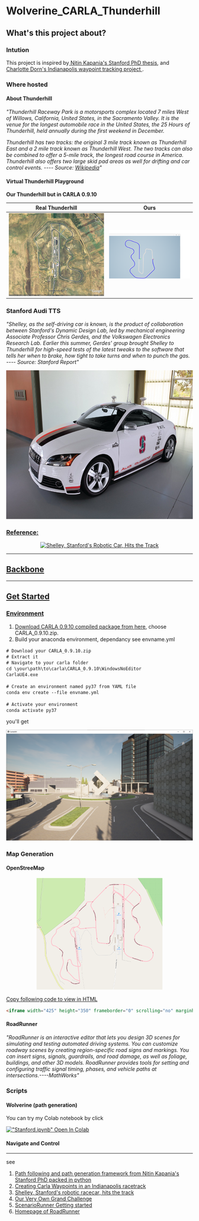 # Wolverine_CARLA_Thunderhill

## What's this project about?
### Intution
This project is inspired by[ Nitin Kapania's Stanford PhD thesis](https://github.com/nkapania/Wolverine), and [Charlotte Dorn's Indianapolis waypoint tracking project ](https://medium.com/@chardorn/creating-carla-waypoints-9d2cc5c6a656).

### Where hosted

#### About Thunderhill

*"Thunderhill Raceway Park is a motorsports complex located 7 miles West of Willows, California, United States, in the Sacramento Valley. It is the venue for the longest automobile race in the United States, the 25 Hours of Thunderhill, held annually during the first weekend in December.*

*Thunderhill has two tracks: the original 3 mile track known as Thunderhill East and a 2 mile track known as Thunderhill West. The two tracks can also be combined to offer a 5-mile track, the longest road course in America. Thunderhill also offers two large skid pad areas as well for drifting and car control events. ---- Source: [Wikipedia](https://en.wikipedia.org/wiki/Thunderhill_Raceway_Park)"*

#### Virtual Thunderhill Playground

**Our Thunderhill but in CARLA 0.9.10**



| Real Thunderhill                                             | Ours                                                         |
| ------------------------------------------------------------ | ------------------------------------------------------------ |
| ![](https://github.com/jayhsu0627/Wolverine_CARLA_Thunderhill/blob/main/pics/thil-from-airl.jpg) | ![](https://github.com/jayhsu0627/Wolverine_CARLA_Thunderhill/blob/main/pics/birdsview.png) |

### Stanford Audi TTS

*"Shelley, as the self-driving car is known, is the product of collaboration between Stanford's Dynamic Design Lab, led by mechanical engineering Associate Professor Chris Gerdes, and the Volkswagen Electronics Research Lab. Earlier this summer, Gerdes' group brought Shelley to Thunderhill for high-speed tests of the latest tweaks to the software that tells her when to brake, how tight to take turns and when to punch the gas. ---- Source: Stanford Report"*


<p align="center">
    <a href="">
    <img width="" height="400" 
    src="https://github.com/jayhsu0627/Wolverine_CARLA_Thunderhill/blob/main/pics/stanford-audi-tts.jpg"
    alt="Stanford Audi TTS">
</p>

### Reference:

<p align="center">
    <a href="http://www.youtube.com/watch?v=YxHcJTs2Sxk">
    <img width="460" height="300" 
    src="http://img.youtube.com/vi/YxHcJTs2Sxk/0.jpg"
    alt="Shelley, Stanford's Robotic Car, Hits the Track">
</p>



****
## Backbone
****
## Get Started

### Environment
1. Download CARLA 0.9.10 compiled package from [here](https://github.com/carla-simulator/carla/releases/tag/0.9.10), choose CARLA_0.9.10.zip.
2. Build your anaconda environment, dependancy see envname.yml

```
# Download your CARLA_0.9.10.zip
# Extract it
# Navigate to your carla folder
cd \your\path\to\carla\CARLA_0.9.10\WindowsNoEditor
CarlaUE4.exe

# Create an environment named py37 from YAML file
conda env create --file envname.yml

# Activate your environment
conda activate py37

```

you'll get

![](https://github.com/jayhsu0627/Wolverine_CARLA_Thunderhill/blob/main/pics/UE4_default_page.png)

### Map Generation

#### OpenStreeMap

<p align="center">
    <a href="https://www.openstreetmap.org/#map=16/39.5387/-122.3368">
    <img width="" height="300" 
    src="https://github.com/jayhsu0627/Wolverine_CARLA_Thunderhill/blob/main/pics/map.png"
    alt="Thunderhill in OSM">
</p>


Copy following code to view in HTML



```HTML
<iframe width="425" height="350" frameborder="0" scrolling="no" marginheight="0" marginwidth="0" src="https://www.openstreetmap.org/export/embed.html?bbox=-122.35038042068483%2C39.530773993553694%2C-122.32338666915895%2C39.546560835379374&amp;layer=mapnik" style="border: 1px solid black"></iframe><br/><small><a href="https://www.openstreetmap.org/#map=16/39.5387/-122.3369">Check Larger Map</a></small>
```


#### RoadRunner

*"RoadRunner is an interactive editor that lets you design 3D scenes for simulating and testing automated driving systems. You can customize roadway scenes by creating region-specific road signs and markings. You can insert signs, signals, guardrails, and road damage, as well as foliage, buildings, and other 3D models. RoadRunner provides tools for setting and configuring traffic signal timing, phases, and vehicle paths at intersections.----MathWorks"*


### Scripts
#### Wolverine (path generation)
You can try my Colab notebook by click

[!["Stanford.ipynb" Open In Colab](https://colab.research.google.com/assets/colab-badge.svg)](https://colab.research.google.com/drive/11XgI3dEN68-wI52tvl7awQ_fPqkG-qge?usp=sharing)


#### Navigate and Control


****
see

1. [Path following and path generation framework from Nitin Kapania's Stanford PhD packed in python](https://github.com/nkapania/Wolverine)
2. [Creating Carla Waypoints in an Indianapolis racetrack ](https://medium.com/@chardorn/creating-carla-waypoints-9d2cc5c6a656)
3. [Shelley, Stanford's robotic racecar, hits the track ](https://news.stanford.edu/news/2012/august/shelley-autonomous-car-081312.html)
4. [Our Very Own Grand Challenge](https://medium.com/udacity/our-very-own-grand-challenge-b004a9863024)
5. [ScenarioRunner Getting started](https://github.com/carla-simulator/scenario_runner/blob/master/Docs/getting_scenariorunner.md)
6. [Homepage of RoadRunner](https://www.mathworks.com/products/roadrunner.html)


